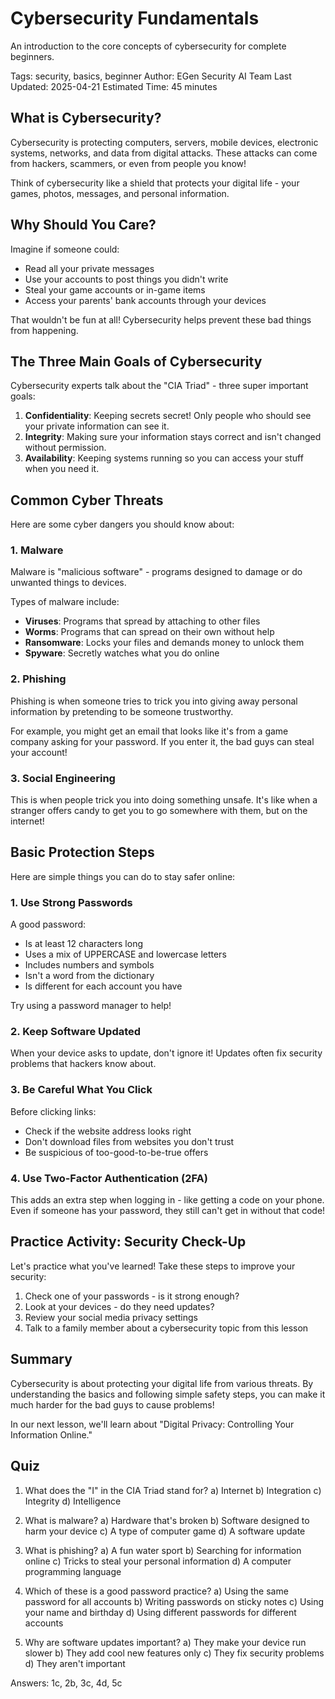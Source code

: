# Cybersecurity Fundamentals

An introduction to the core concepts of cybersecurity for complete beginners.

Tags: security, basics, beginner
Author: EGen Security AI Team
Last Updated: 2025-04-21
Estimated Time: 45 minutes

## What is Cybersecurity?

Cybersecurity is protecting computers, servers, mobile devices, electronic systems, networks, and data from digital attacks. These attacks can come from hackers, scammers, or even from people you know!

Think of cybersecurity like a shield that protects your digital life - your games, photos, messages, and personal information.

## Why Should You Care?

Imagine if someone could:
- Read all your private messages
- Use your accounts to post things you didn't write
- Steal your game accounts or in-game items
- Access your parents' bank accounts through your devices

That wouldn't be fun at all! Cybersecurity helps prevent these bad things from happening.

## The Three Main Goals of Cybersecurity

Cybersecurity experts talk about the "CIA Triad" - three super important goals:

1. **Confidentiality**: Keeping secrets secret! Only people who should see your private information can see it.
2. **Integrity**: Making sure your information stays correct and isn't changed without permission.
3. **Availability**: Keeping systems running so you can access your stuff when you need it.

## Common Cyber Threats

Here are some cyber dangers you should know about:

### 1. Malware
Malware is "malicious software" - programs designed to damage or do unwanted things to devices.

Types of malware include:
- **Viruses**: Programs that spread by attaching to other files
- **Worms**: Programs that can spread on their own without help
- **Ransomware**: Locks your files and demands money to unlock them
- **Spyware**: Secretly watches what you do online

### 2. Phishing
Phishing is when someone tries to trick you into giving away personal information by pretending to be someone trustworthy.

For example, you might get an email that looks like it's from a game company asking for your password. If you enter it, the bad guys can steal your account!

### 3. Social Engineering
This is when people trick you into doing something unsafe. It's like when a stranger offers candy to get you to go somewhere with them, but on the internet!

## Basic Protection Steps

Here are simple things you can do to stay safer online:

### 1. Use Strong Passwords
A good password:
- Is at least 12 characters long
- Uses a mix of UPPERCASE and lowercase letters
- Includes numbers and symbols
- Isn't a word from the dictionary
- Is different for each account you have

Try using a password manager to help!

### 2. Keep Software Updated
When your device asks to update, don't ignore it! Updates often fix security problems that hackers know about.

### 3. Be Careful What You Click
Before clicking links:
- Check if the website address looks right
- Don't download files from websites you don't trust
- Be suspicious of too-good-to-be-true offers

### 4. Use Two-Factor Authentication (2FA)
This adds an extra step when logging in - like getting a code on your phone. Even if someone has your password, they still can't get in without that code!

## Practice Activity: Security Check-Up

Let's practice what you've learned! Take these steps to improve your security:

1. Check one of your passwords - is it strong enough?
2. Look at your devices - do they need updates?
3. Review your social media privacy settings
4. Talk to a family member about a cybersecurity topic from this lesson

## Summary

Cybersecurity is about protecting your digital life from various threats. By understanding the basics and following simple safety steps, you can make it much harder for the bad guys to cause problems!

In our next lesson, we'll learn about "Digital Privacy: Controlling Your Information Online."

## Quiz

1. What does the "I" in the CIA Triad stand for?
   a) Internet
   b) Integration
   c) Integrity
   d) Intelligence

2. What is malware?
   a) Hardware that's broken
   b) Software designed to harm your device
   c) A type of computer game
   d) A software update

3. What is phishing?
   a) A fun water sport
   b) Searching for information online
   c) Tricks to steal your personal information
   d) A computer programming language

4. Which of these is a good password practice?
   a) Using the same password for all accounts
   b) Writing passwords on sticky notes
   c) Using your name and birthday
   d) Using different passwords for different accounts

5. Why are software updates important?
   a) They make your device run slower
   b) They add cool new features only
   c) They fix security problems
   d) They aren't important

Answers: 1c, 2b, 3c, 4d, 5c 